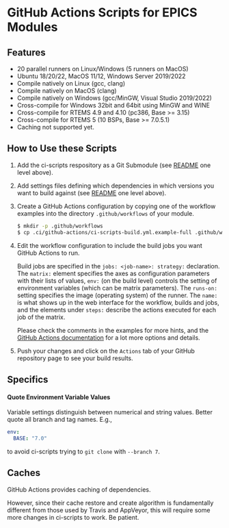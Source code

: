 # GitHub Actions Scripts for EPICS Modules

## Features

 - 20 parallel runners on Linux/Windows (5 runners on MacOS)
 - Ubuntu 18/20/22, MacOS 11/12, Windows Server 2019/2022
 - Compile natively on Linux (gcc, clang)
 - Compile natively on MacOS (clang)
 - Compile natively on Windows (gcc/MinGW, Visual Studio 2019/2022)
 - Cross-compile for Windows 32bit and 64bit using MinGW and WINE
 - Cross-compile for RTEMS 4.9 and 4.10 (pc386, Base >= 3.15)
 - Cross-compile for RTEMS 5 (10 BSPs, Base >= 7.0.5.1)
 - Caching not supported yet.

## How to Use these Scripts

 1. Add the ci-scripts respository as a Git Submodule
    (see [README](../README.md) one level above).

 2. Add settings files defining which dependencies in which versions
    you want to build against
    (see [README](../README.md) one level above).

 3. Create a GitHub Actions configuration by copying one of the workflow 
    examples into the directory `.github/workflows` of your module.
    ```bash
    $ mkdir -p .github/workflows
    $ cp .ci/github-actions/ci-scripts-build.yml.example-full .github/workflows/ci-scripts-build.yml
    ```
	
 4. Edit the workflow configuration to include the build jobs you want
    GitHub Actions to run.

    Build jobs are specified in the `jobs: <job-name>: strategy:`
    declaration. The `matrix:` element specifies the axes as configuration
    parameters with their lists of values,
    `env:` (on the build level) controls the setting of environment variables
    (which can be matrix parameters).
    The `runs-on:` setting specifies the image (operating system) of the
    runner.
    The `name:` is what shows up in the web interface for the workflow,
    builds and jobs, and the elements under `steps:` describe the actions
    executed for each job of the matrix.

    Please check the comments in the examples for more hints, and the 
    [GitHub Actions documentation](https://help.github.com/en/actions)
    for a lot more options and details.

 5. Push your changes and click on the `Actions` tab of your GitHub repository
    page to see your build results.

## Specifics

#### Quote Environment Variable Values

Variable settings distinguish between numerical and string values.
Better quote all branch and tag names. E.g.,
```yaml
env:
  BASE: "7.0"
```
to avoid ci-scripts trying to `git clone` with `--branch 7`.

## Caches

GitHub Actions provides caching of dependencies.

However, since their cache restore and create algorithm is fundamentally
different from those used by Travis and AppVeyor, this will require some
more changes in ci-scripts to work. Be patient.

